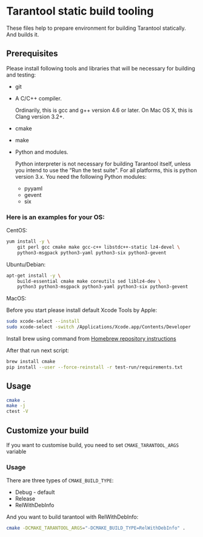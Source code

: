 # Tarantool static build tooling

These files help to prepare environment for building Tarantool
statically. And builds it.

## Prerequisites

Please install following tools and libraries that will
be necessary for building and testing:
* git
* A C/C++ compiler.

  Ordinarily, this is gcc and g++ version 4.6 or later. On Mac OS X, this
  is Clang version 3.2+.
* cmake
* make
* Python and modules.

  Python interpreter is not necessary for building Tarantool itself, unless you
  intend to use the “Run the test suite". For all platforms, this is python
  version 3.x. You need the following Python modules:
  * pyyaml
  * gevent
  * six

### Here is an examples for your OS:

CentOS:

```bash
yum install -y \
    git perl gcc cmake make gcc-c++ libstdc++-static lz4-devel \
    python3-msgpack python3-yaml python3-six python3-gevent
```

Ubuntu/Debian:

```bash
apt-get install -y \
    build-essential cmake make coreutils sed liblz4-dev \
    python3 python3-msgpack python3-yaml python3-six python3-gevent
```

MacOS:

Before you start please install default Xcode Tools by Apple:

```bash
sudo xcode-select --install
sudo xcode-select -switch /Applications/Xcode.app/Contents/Developer
```

Install brew using command from
[Homebrew repository instructions](https://github.com/Homebrew/inst)

After that run next script:

```bash
brew install cmake
pip install --user --force-reinstall -r test-run/requirements.txt
```

## Usage

```bash
cmake .
make -j
ctest -V
```

## Customize your build

If you want to customise build, you need to set `CMAKE_TARANTOOL_ARGS` variable

### Usage

There are three types of `CMAKE_BUILD_TYPE`:
* Debug - default
* Release
* RelWithDebInfo

And you want to build tarantool with RelWithDebInfo:

```bash
cmake -DCMAKE_TARANTOOL_ARGS="-DCMAKE_BUILD_TYPE=RelWithDebInfo" .
```
